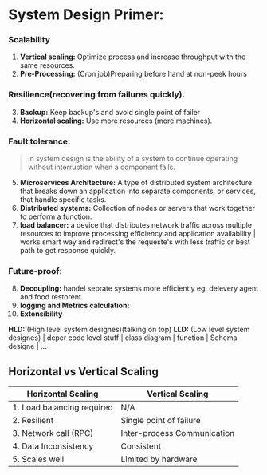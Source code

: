 
# System Design Primer: 

### Scalability
1. **Vertical scaling:** Optimize process and increase throughput with the same resources.
2. **Pre-Processing:** (Cron job)Preparing before hand at non-peek hours

### Resilience(recovering from failures quickly).
3. **Backup:** Keep backup's and avoid single point of failer
4. **Horizontal scaling:** Use more resources (more machines).

### Fault tolerance:
> in system design is the ability of a system to continue operating without interruption when a component fails.
5. **Microservices Architecture:** A type of distributed system architecture that breaks down an application into separate components, or services, that handle specific tasks.
6. **Distributed systems:** Collection of nodes or servers that work together to perform a function.
7. **load balancer:** a device that distributes network traffic across multiple resources to improve processing efficiency and application availability | works smart way and redirect's the requeste's with less traffic or best path to get response quickly.

### Future-proof:
8. **Decoupling:** handel seprate systems more efficiently eg. delevery agent and food restorent.
9. **logging and Metrics calculation:**
10. **Extensibility** 




**HLD:** (High level system designes)(talking on top)
**LLD:** (Low level system designes) | deper code level stuff | class diagram | function | Schema designe | ...


## Horizontal vs Vertical Scaling

| **Horizontal Scaling**         | **Vertical Scaling**        |
|------------------------------- |-----------------------------|
| 1. Load balancing required     | N/A                         |
| 2. Resilient                   | Single point of failure     |
| 3. Network call (RPC)          | Inter-process Communication |
| 4. Data Inconsistency          | Consistent                  |
| 5. Scales well                 | Limited by hardware         |